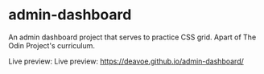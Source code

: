 # admin-dashboard

An admin dashboard project that serves to practice CSS grid. Apart of The Odin Project's curriculum.

Live preview: Live preview: https://deavoe.github.io/admin-dashboard/